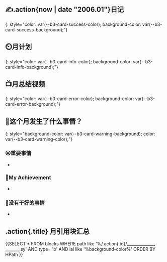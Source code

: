 ## ✍.action{now | date "2006.01"}日记
{: style="color: var(--b3-card-success-color); background-color: var(--b3-card-success-background);"}


## ⏲️月计划
{: style="color: var(--b3-card-info-color); background-color: var(--b3-card-info-background);"}

## 📺月总结视频
{: style="color: var(--b3-card-error-color); background-color: var(--b3-card-error-background);"}


## 🦉这个月发生了什么事情？
{: style="background-color: var(--b3-card-warning-background); color: var(--b3-card-warning-color);"}


### 😛重要事情
- 

### 🥳My Achievement
- 

### 🤡没有干好的事情
- 



## .action{.title} 月引用块汇总

{{SELECT * FROM blocks WHERE path like '%/.action{.id}/______________-_______.sy' AND type= 'b' AND ial like '%background-color%' ORDER BY HPath }}
